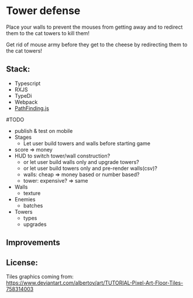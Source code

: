 # Tower defense
Place your walls to prevent the mouses from getting away and to redirect them to the cat towers to kill them!

Get rid of mouse army before they get to the cheese by redirecting them to the cat towers!

## Stack:
- Typescript
- RXJS
- TypeDi
- Webpack
- [PathFinding.js](https://github.com/qiao/PathFinding.js)

#TODO
- publish & test on mobile
- Stages
  - Let user build towers and walls before starting game
- score => money
- HUD to switch tower/wall construction?
  - or let user build walls only and upgrade towers?
  - or let user build towers only and pre-render walls(csv)?
  - walls: cheap => money based or number based?
  - tower: expensive? => same
- Walls
  - texture
- Enemies
    - batches
- Towers
    - types
    - upgrades
## Improvements

## License:
Tiles graphics coming from:
https://www.deviantart.com/albertov/art/TUTORIAL-Pixel-Art-Floor-Tiles-758314003
